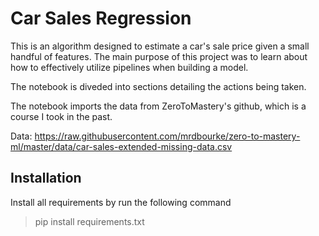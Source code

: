 
# Car Sales Regression

This is an algorithm designed to estimate a car's sale price given a small handful of features.  The main purpose of this project was to learn about how to effectively utilize pipelines when building a model.

The notebook is diveded into sections detailing the actions being taken.

The notebook imports the data from ZeroToMastery's github, which is a course I took in the past.

Data: https://raw.githubusercontent.com/mrdbourke/zero-to-mastery-ml/master/data/car-sales-extended-missing-data.csv
## Installation
Install all requirements by run the following command

> pip install requirements.txt
